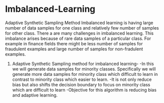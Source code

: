 # Imbalanced-Learning
Adaptive Synthetic Sampling Method
Imbalanced learning is having large number of data samples for one class and relatively few number of samples for other class. There a are many challenges in imbalanced learning. This imbalance arises because of rare data samples of a particular class. For example in finance fields there might be less number of samples for fraudulent examples and large number of samples for non-fradulent examples.
1. Adaptive Synthetic Sampling method for imbalanced learning-
  -In this we will generate data samples for minority classes. Specifically we will generate more data samples for minority class which difficult to learn in contrast to minority class which easier to learn.
  -It is not only reduce bias but also shifts the decision boundary to focus on minority class which are difficult to learn
  -Objective for this algorithm is reducing bias and adaptive learning.
